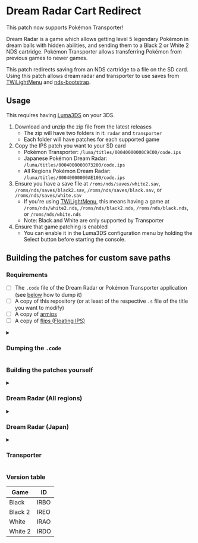 # Dream Radar Cart Redirect

This patch now supports Pokémon Transporter!

Dream Radar is a game which allows getting level 5 legendary Pokémon in dream balls with hidden abilities, and sending them to a Black 2 or White 2 NDS cartridge. Pokémon Transporter allows transferring Pokémon from previous games to newer games.

This patch redirects saving from an NDS cartridge to a file on the SD card. Using this patch allows dream radar and transporter to use saves from [TWiLightMenu](https://github.com/DS-Homebrew/TWiLightMenu) and [nds-bootstrap](https://github.com/ahezard/nds-bootstrap).

## Usage

This requires having [Luma3DS](https://github.com/AuroraWright/Luma3DS) on your 3DS.

1. Download and unzip the zip file from the latest releases
   - The zip will have two folders in it: `radar` and `transporter`
   - Each folder will have patches for each supported game
2. Copy the IPS patch you want to your SD card
   - Pokémon Transporter: `/luma/titles/00040000000C9C00/code.ips`
   - Japanese Pokémon Dream Radar: `/luma/titles/0004000000073200/code.ips`
   - All Regions Pokémon Dream Radar: `/luma/titles/00040000000AE100/code.ips`
3. Ensure you have a save file at `/roms/nds/saves/white2.sav`, `/roms/nds/saves/black2.sav`, `/roms/nds/saves/black.sav`, or `/roms/nds/saves/white.sav`
   - If you're using [TWiLightMenu](https://github.com/DS-Homebrew/TWiLightMenu), this means having a game at `/roms/nds/white2.nds`, `/roms/nds/black2.nds`, `/roms/nds/black.nds`, or `/roms/nds/white.nds`
   - Note: Black and White are only supported by Transporter
4. Ensure that game patching is enabled
   - You can enable it in the Luma3DS configuration menu by holding the Select button before starting the console.

## Building the patches for custom save paths

### Requirements

- [ ] The `.code` file of the Dream Radar or Pokémon Transporter application (see [below](#dump) how to dump it)
- [ ] A copy of this repository (or at least of the respective `.s` file of the title you want to modify)
- [ ] A copy of [armips](https://github.com/Kingcom/armips)
- [ ] A copy of [flips (Floating IPS)](https://github.com/Alcaro/Flips)

<details>
   <summary>
   <h3>
      <a name="dump">Dumping the <code>.code</code></a>
   </h3>
   </summary>

#### Requirements

- [ ] The respective title (Dream Radar or Transporter) installed on your 3DS
- [ ] [GodMode9](https://github.com/d0k3/GodMode9) on your 3DS (should be installed if you followed [this guide](https://3ds.hacks.guide/))

<h4>Dumping</h4>

1. Boot into GodMode9 (if you followed the aforementioned guide, hold start while booting)
2. Open the title manager:

   - Navigate to `[Y:] TITLE MANAGER` and press <kbd>A</kbd>
   <br>or<br>
   - Navigate to `[A:] SYSNAND SD` and press <kbd>R + A</kbd> for drive options and select `Open title manager` on the bottom screen by using the D-pad and then press <kbd>A</kbd>
3. Find the entry of the title you want to dump and press <kbd>A</kbd>, it should have the same folder name as above:

   - Pokémon Transporter: `00040000000C9C00`
   - Japanese Pokémon Dream Radar: `0004000000073200`
   - All Regions Pokémon Dream Radar: `00040000000AE100`

4. Select `Open title folder` and press <kbd>A</kbd>
5. Select the `.tmd` file and press <kbd>A</kbd>
6. Select `TMD file options...` and press <kbd>A</kbd>
7. Select `Mount CXI/NDS to drive` and press <kbd>A</kbd>
8. Press <kbd>A</kbd> to enter the mount point
9. Select the `exefs` folder and press <kbd>A</kbd>
10. Select the `.code` file and press <kbd>A</kbd>
11. Select `Copy to 0:/gm9/out` and press <kbd>A</kbd>
12. Press <kbd>A</kbd> to continue

Success! The dumped `.code` is now stored on your SD card at `SD:/gm9/out`. Copy this file over to the repository folder on your computer using your preferred method, e.g. with [FTPD](https://github.com/mtheall/ftpd) or by plugging in your SD into your computer. Remember that on Unix and Unix-like environments files with filenames starting with a `.` are treated as hidden files, so make sure your preferred file browser shows them when trying to transfer the file.
</details>

### Building the patches yourself

<details>
   <summary>
   <h3>
      Dream Radar (All regions)
   </h3>
   </summary>

   1. Rename your obtained `.code` file to `radar.bin`
   2. Open a shell in the folder containing your recently renamed `.bin`and the rest of the above resources. If you are using installed versions of the aforementioned tools, omit the preceding `./`. __Windows users__: replace all the binary names in the following with `.\$NAME.exe`, so `./armips` becomes `.\armips.exe` etc.
   3. Execute the following command, replacing `$GAME_ID` with the ID of your game (check [the table](#version-table)) and `$SAVE_PATH` with the location of your save file on your SD card, so if using TWiLightMenu with a Pokémon Black 2 ROM stored at `/roms/nds/black2.nds`, use `IREO` and `/roms/nds/saves/black2.sav`.

      ```shell
      ./armips radar.s -strequ SD_SAVE_PATH "$SAVE_PATH" -strequ GAME_ID "$GAME_ID"
      ```

   4. Execute

      ```shell
      ./flips -c radar.bin radar_patched.bin code.ips
      ```

   Congratulations! You now have an IPS patch for your save path and game. It is safe to delete the `radar_patched.bin`, since it is specific to the save path and game. Follow the instructions above under [Usage](#usage) to continue, keeping in mind that your save path will differ.
</details>

<details>
   <summary>
   <h3>
      Dream Radar (Japan)
   </h3>
   </summary>

   1. Rename your obtained `.code` file to `radar.bin`
   2. Open a shell in the folder containing your recently renamed `.bin`and the rest of the above resources. If you are using installed versions of the aforementioned tools, omit the preceding `./`. __Windows users__: replace all the binary names in the following with `.\$NAME.exe`, so `./armips` becomes `.\armips.exe` etc.
   3. Execute the following command, replacing `$GAME_ID` with the ID of your game (check [the table](#version-table)) and `$SAVE_PATH` with the location of your save file on your SD card, so if using TWiLightMenu with a Pokémon Black 2 ROM stored at `/roms/nds/black2.nds`, use `IREO` and `/roms/nds/saves/black2.sav`.

      ```shell
      ./armips jpn_radar.s -strequ SD_SAVE_PATH "$SAVE_PATH" -strequ GAME_ID "$GAME_ID"
      ```

   4. Execute

      ```shell
      ./flips -c jpn_radar.bin jpn_radar_patched.bin code.ips
      ```

   Congratulations! You now have an IPS patch for your save path and game. It is safe to delete the `jpn_radar_patched.bin`, since it is specific to the save path and game. Follow the instructions above under [Usage](#usage) to continue, keeping in mind that your save path will differ.
</details>

<details>
   <summary>
   <h3>
      Transporter
   </h3>
   </summary>

   1. Rename your obtained `.code` file to `transporter.bin`
   2. Open a shell in the folder containing your recently renamed `.bin`and the rest of the above resources. If you are using installed versions of the aforementioned tools, omit the preceding `./`. __Windows users__: replace all the binary names in the following with `.\$NAME.exe`, so `./armips` becomes `.\armips.exe` etc.
   3. Execute the following command, replacing `$GAME_ID` with the ID of your game (check [the table](#version-table)) and `$SAVE_PATH` with the location of your save file on your SD card, so if using TWiLightMenu with a Pokémon Black 2 ROM stored at `/roms/nds/black2.nds`, use `IREO` and `/roms/nds/saves/black2.sav`.

      ```shell
      ./armips transporter.s -strequ SD_SAVE_PATH "$SAVE_PATH" -strequ GAME_ID "$GAME_ID"
      ```

   4. Execute

      ```shell
      ./flips -c transporter.bin transporter_patched.bin code.ips
      ```

   Congratulations! You now have an IPS patch for your save path and game. It is safe to delete the `transporter_patched.bin`, since it is specific to the save path and game. Follow the instructions above under [Usage](#usage) to continue, keeping in mind that your save path will differ.
</details>

### Version table

   | Game     | ID    |
   |   ----   |  ---  |
   | Black    | IRBO  |
   | Black 2  | IREO  |
   | White    | IRAO  |
   | White 2  | IRDO  |
